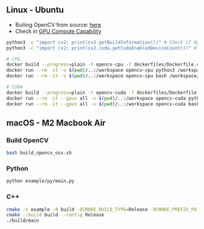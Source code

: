## Linux - Ubuntu
- Builing OpenCV from source: [here](https://docs.opencv.org/4.7.0/d2/de6/tutorial_py_setup_in_ubuntu.html)
- Check in [GPU Compute Capability](https://developer.nvidia.com/cuda-gpus)
```bash
python3 -c "import cv2; print(cv2.getBuildInformation())" # Check if OpenCV build information
python3 -c "import cv2; print(cv2.cuda.getCudaEnabledDeviceCount())" # Check if CUDA is enabled

# CPU
docker build --progress=plain -t opencv-cpu -f dockerfiles/Dockerfile.cpu .
docker run --rm -it -v $(pwd)/..:/workspace opencv-cpu python3 /workspace/OpenCV/example/py/main.py
docker run --rm -it -v $(pwd)/..:/workspace opencv-cpu bash /workspace/OpenCV/example/run.sh

# CUDA
docker build --progress=plain -t opencv-cuda -f dockerfiles/Dockerfile.cuda .
docker run --rm -it --gpus all -v $(pwd)/..:/workspace opencv-cuda python3 /workspace/OpenCV/example/py/main.py
docker run --rm -it --gpus all -v $(pwd)/..:/workspace opencv-cuda bash /workspace/OpenCV/example/run.sh
```


## macOS - M2 Macbook Air
### Build OpenCV
```bash
bash build_opencv_osx.sh
```

### Python
```bash
python example/py/main.py
```

### C++
```bash
cmake -S example -B build -DCMAKE_BUILD_TYPE=Release -DCMAKE_PREFIX_PATH=$OPENCV_INSTALL_DIR
cmake --build build --config Release
./build/main
```